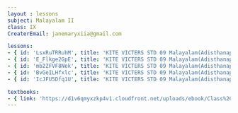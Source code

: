 ```yaml
--- 
layout : lessons 
subject: Malayalam II
class: IX
CreaterEmail: janemaryxiia@gmail.com

lessons: 
- { id: 'LsxRuTRRuhM', title: 'KITE VICTERS STD 09 Malayalam(Adisthanapaadam) Class 01 (First Bell-ഫസ്റ്റ് ബെല്‍)' }
- { id: 'E_Flkge2GpE', title: 'KITE VICTERS STD 09 Malayalam(Adisthanapaadam) Class 02 (First Bell-ഫസ്റ്റ് ബെല്‍)' }
- { id: 'mb2ZFVF8Nek', title: 'KITE VICTERS STD 09 Malayalam(Adisthanapaadam) class 03 (First Bell-ഫസ്റ്റ് ബെല്‍)' }
- { id: 'BvGeILHfxlc', title: 'KITE VICTERS STD 09 Malayalam(Adisthanapaadam) Class 04 (First Bell-ഫസ്റ്റ് ബെല്‍)' }
- { id: 'IcJFU5Dfq1U', title: 'KITE VICTERS STD 09 Malayalam(Adisthanapaadam) Class 05 (First Bell-ഫസ്റ്റ് ബെല്‍)' }

textbooks:
- { link: 'https://d1v6qmyxzkp4v1.cloudfront.net/uploads/ebook/Class%209/Malayalam_IX_BT_Vol_1/Malayalam_IX_BT_Vol_1.pdf', title: 'MalayalamII' , medium: 'Malayalam' }
---
```

